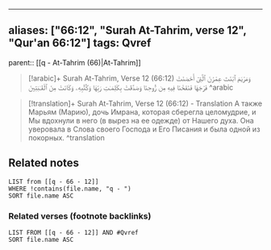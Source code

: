 
---
aliases: ["66:12", "Surah At-Tahrim, verse 12", "Qur'an 66:12"]
tags: Qvref
---

parent:: [[q - At-Tahrim (66)|At-Tahrim]]

> [!arabic]+ Surah At-Tahrim, Verse 12 (66:12)
> <span class="quran-arabic">وَمَرْيَمَ ٱبْنَتَ عِمْرَٰنَ ٱلَّتِىٓ أَحْصَنَتْ فَرْجَهَا فَنَفَخْنَا فِيهِ مِن رُّوحِنَا وَصَدَّقَتْ بِكَلِمَـٰتِ رَبِّهَا وَكُتُبِهِۦ وَكَانَتْ مِنَ ٱلْقَـٰنِتِينَ</span>
^arabic

> [!translation]+ Surah At-Tahrim, Verse 12 (66:12) - Translation
> А также Марьям (Марию), дочь Имрана, которая сберегла целомудрие, и Мы вдохнули в него (в вырез на ее одежде) от Нашего духа. Она уверовала в Слова своего Господа и Его Писания и была одной из покорных.
^translation



## Related notes
```dataview
LIST from [[q - 66 - 12]]
WHERE !contains(file.name, "q - ")
SORT file.name ASC
```

### Related verses (footnote backlinks)
```dataview
LIST FROM [[q - 66 - 12]] AND #Qvref
SORT file.name ASC
```


